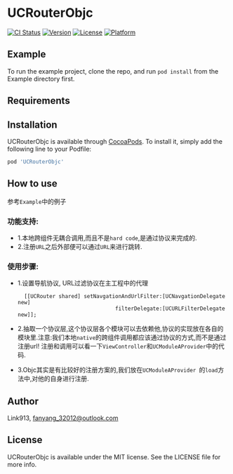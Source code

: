 # UCRouterObjc

[![CI Status](https://img.shields.io/travis/Link913/UCRouterObjc.svg?style=flat)](https://travis-ci.org/Link913/UCRouterObjc)
[![Version](https://img.shields.io/cocoapods/v/UCRouterObjc.svg?style=flat)](https://cocoapods.org/pods/UCRouterObjc)
[![License](https://img.shields.io/cocoapods/l/UCRouterObjc.svg?style=flat)](https://cocoapods.org/pods/UCRouterObjc)
[![Platform](https://img.shields.io/cocoapods/p/UCRouterObjc.svg?style=flat)](https://cocoapods.org/pods/UCRouterObjc)

## Example

To run the example project, clone the repo, and run `pod install` from the Example directory first.

## Requirements

## Installation

UCRouterObjc is available through [CocoaPods](https://cocoapods.org). To install
it, simply add the following line to your Podfile:

```ruby
pod 'UCRouterObjc'
```

## How to use

参考`Example`中的例子

### 功能支持:
- 1.本地跨组件无耦合调用,而且不是`hard code`,是通过协议来完成的.
- 2.注册`URL`之后外部便可以通过`URL`来进行跳转.

### 使用步骤:
- 1.设置导航协议, URL过滤协议在主工程中的代理

    	[[UCRouter shared] setNavgationAndUrlFilter:[UCNavgationDelegate new]
                           	         filterDelegate:[UCURLFilterDelegate new]];
                           	         
- 2.抽取一个协议层,这个协议层各个模块可以去依赖他,协议的实现放在各自的模块里.注意:我们本地`native`的跨组件调用都应该通过协议的方式,而不是通过注册url! 注册和调用可以看一下`ViewController`和`UCModuleAProvider`中的代码.

- 3.Objc其实是有比较好的注册方案的,我们放在`UCModuleAProvider `的`load`方法中,对他的自身进行注册.                      	         

## Author

Link913, fanyang_32012@outlook.com

## License

UCRouterObjc is available under the MIT license. See the LICENSE file for more info.
